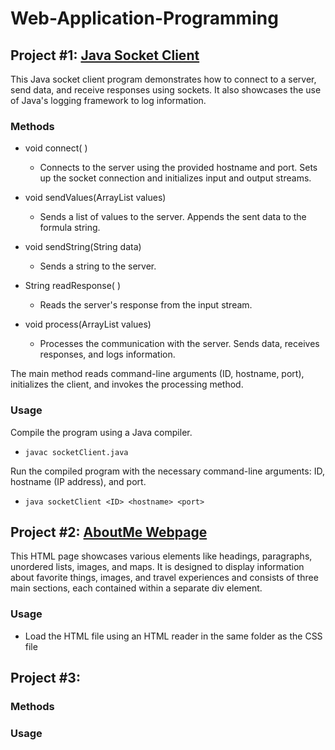 # Web-Application-Programming

## Project #1: [Java Socket Client](https://github.com/YoAx22/Web-Application-Programming/blob/main/SocketClient.java)
This Java socket client program demonstrates how to connect to a server, send data, and receive responses using sockets. It also showcases the use of Java's logging framework to log information.

### Methods
- void connect( )
  - Connects to the server using the provided hostname and port. Sets up the socket connection and initializes input and output streams.

- void sendValues(ArrayList<String> values)
  -  Sends a list of values to the server. Appends the sent data to the formula string.

-  void sendString(String data)
    -  Sends a string to the server.

- String readResponse( )
  - Reads the server's response from the input stream.

- void process(ArrayList<String> values)
  - Processes the communication with the server. Sends data, receives responses, and logs information.

The main method reads command-line arguments (ID, hostname, port), initializes the client, and invokes the processing method.

### Usage
Compile the program using a Java compiler.
-     javac socketClient.java
Run the compiled program with the necessary command-line arguments: ID, hostname (IP address), and port.
-     java socketClient <ID> <hostname> <port>


## Project #2: [AboutMe Webpage](https://github.com/YoAx22/Web-Application-Programming/tree/main/AboutMeWebPage)
This HTML page showcases various elements like headings, paragraphs, unordered lists, images, and maps. 
It is designed to display information about favorite things, images, and travel experiences and consists of three main sections, each contained within a separate div element.

### Usage
-  Load the HTML file using an HTML reader in the same folder as the CSS file

## Project #3: []()


### Methods

### Usage
